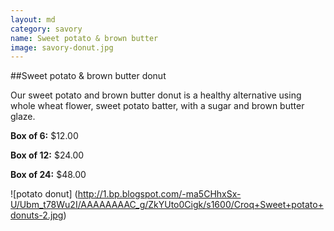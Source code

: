 ```yaml
---
layout: md
category: savory
name: Sweet potato & brown butter
image: savory-donut.jpg
---
```


##Sweet potato & brown butter donut

Our sweet potato and brown butter donut is a healthy alternative using whole wheat flower, sweet potato batter, with a sugar and brown butter glaze. 

**Box of 6:** $12.00

**Box of 12:** $24.00

**Box of 24:** $48.00

![potato donut] (http://1.bp.blogspot.com/-ma5CHhxSx-U/Ubm_t78Wu2I/AAAAAAAAC_g/ZkYUto0Cigk/s1600/Croq+Sweet+potato+donuts-2.jpg)
